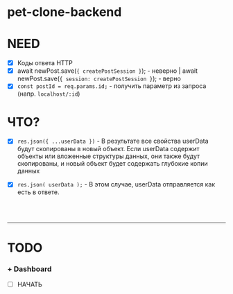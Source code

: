 # pet-clone-backend

# NEED

- [x] Коды ответа HTTP
- [x] await newPost.save(`{ createPostSession }`); - неверно | await newPost.save(`{ session: createPostSession }`); - верно
- [x] `const postId = req.params.id;` - получить параметр из запроса (напр. `localhost/:id`) 

# ЧТО?

- [x] `res.json({ ...userData })` - В результате все свойства userData будут скопированы в новый объект. Если userData содержит объекты или вложенные структуры данных, они также будут скопированы, и новый объект будет содержать глубокие копии данных

- [x]  `res.json( userData );` -  В этом случае, userData отправляется как есть в ответе.

<br>
<br>
<hr>

# TODO 

<h3>+ Dashboard </h3>

- [ ] НАЧАТЬ

